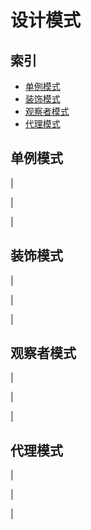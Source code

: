 # 设计模式

## 索引

- [单例模式](#单例模式)
- [装饰模式](#装饰模式)
- [观察者模式](#观察者模式)
- [代理模式](#代理模式)




## 单例模式

|

|

|


## 装饰模式

|

|

|


## 观察者模式

|

|

|

## 代理模式

|

|

|
